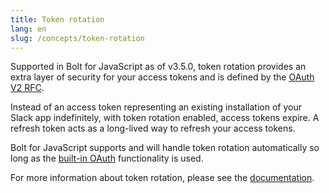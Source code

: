 ```yaml
---
title: Token rotation
lang: en
slug: /concepts/token-rotation
---
```


Supported in Bolt for JavaScript as of v3.5.0, token rotation provides an extra layer of security for your access tokens and is defined by the [OAuth V2 RFC](https://datatracker.ietf.org/doc/html/rfc6749#section-10.4). 

Instead of an access token representing an existing installation of your Slack app indefinitely, with token rotation enabled, access tokens expire. A refresh token acts as a long-lived way to refresh your access tokens.

Bolt for JavaScript supports and will handle token rotation automatically so long as the [built-in OAuth](/concepts/authenticating-oauth) functionality is used.

For more information about token rotation, please see the [documentation](https://docs.slack.dev/authentication/using-token-rotation).

